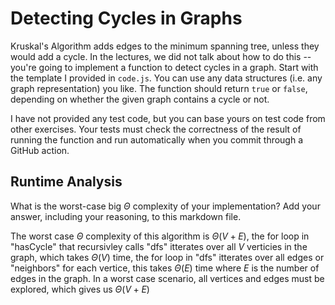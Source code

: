 # Detecting Cycles in Graphs

Kruskal's Algorithm adds edges to the minimum spanning tree, unless they would
add a cycle. In the lectures, we did not talk about how to do this -- you're
going to implement a function to detect cycles in a graph. Start with the
template I provided in `code.js`. You can use any data structures (i.e. any
graph representation) you like. The function should return `true` or `false`,
depending on whether the given graph contains a cycle or not.

I have not provided any test code, but you can base yours on test code from
other exercises. Your tests must check the correctness of the result of running
the function and run automatically when you commit through a GitHub action.

## Runtime Analysis

What is the worst-case big $\Theta$ complexity of your implementation? Add your
answer, including your reasoning, to this markdown file.

The worst case $\Theta$ complexity of this algorithm is $\Theta(V + E)$, the for loop in "hasCycle" that recursivley calls "dfs" itterates over all $V$ verticies in the graph, which takes $\Theta(V)$ time, the for loop in "dfs" itterates over all edges or "neighbors" for each vertice, this takes $\Theta(E)$ time where $E$ is the number of edges in the graph. In a worst case scenario, all vertices and edges must be explored, which gives us $\Theta(V + E)$